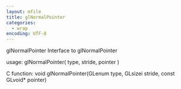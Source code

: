 ```yaml
---
layout: mfile
title: glNormalPointer
categories:
  - wrap
encoding: UTF-8
---
```


glNormalPointer  Interface to glNormalPointer

usage:  glNormalPointer( type, stride, pointer )

C function:  void glNormalPointer(GLenum type, GLsizei stride, const GLvoid\* pointer)